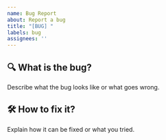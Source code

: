 ```yaml
---
name: Bug Report
about: Report a bug
title: "[BUG] "
labels: bug
assignees: ''
---
```


## 🔍 What is the bug?
Describe what the bug looks like or what goes wrong.

## 🛠️ How to fix it?
Explain how it can be fixed or what you tried.
